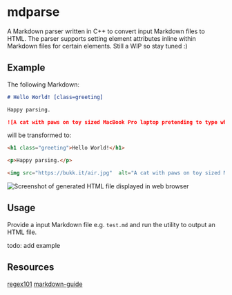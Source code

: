 # mdparse
A Markdown parser written in C++ to convert input Markdown files to HTML. The parser supports setting element attributes inline within Markdown files for certain elements. Still a WIP so stay tuned :)

## Example
The following Markdown:

```md
# Hello World! [class=greeting]

Happy parsing.

![A cat with paws on toy sized MacBook Pro laptop pretending to type while sitting on owners lap](https://bukk.it/air.jpg)
```

will be transformed to:

```html
<h1 class="greeting">Hello World!</h1>

<p>Happy parsing.</p>

<img src="https://bukk.it/air.jpg"  alt="A cat with paws on toy sized MacBook Pro laptop pretending to type while sitting on owners lap" />
```

![Screenshot of generated HTML file displayed in web browser](https://user-images.githubusercontent.com/48612525/146152314-1a8432fb-4048-4ec4-94f6-b84b8200b16f.png)

## Usage
Provide a input Markdown file e.g. `test.md` and run the utility to output an HTML file.

todo: add example

## Resources
[regex101](https://regex101.com)
[markdown-guide](https://about.gitlab.com/handbook/markdown-guide/)